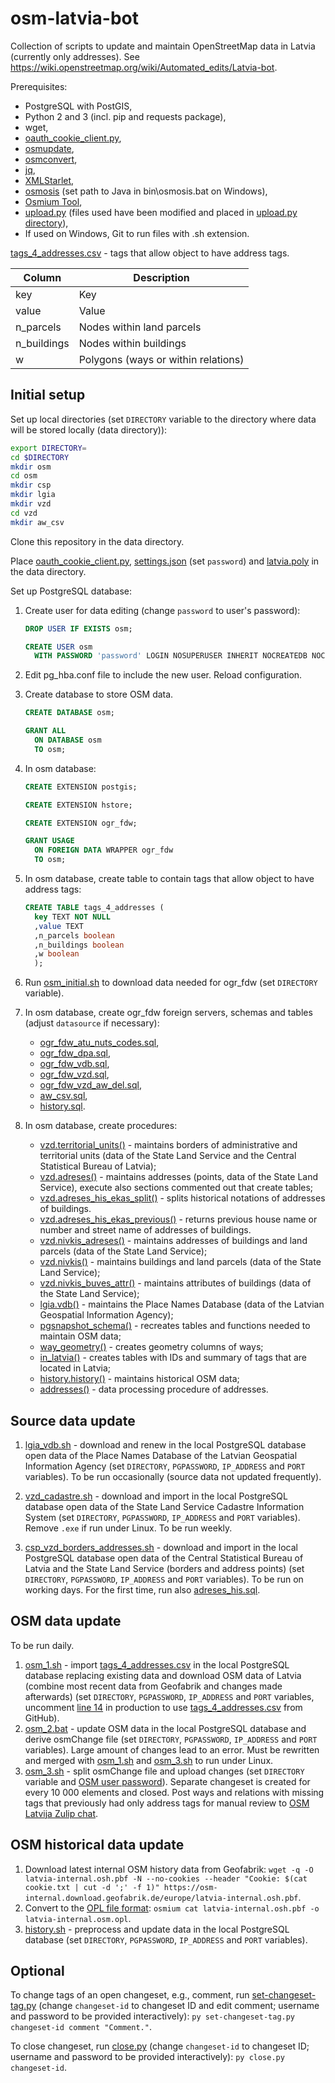 # osm-latvia-bot
Collection of scripts to update and maintain OpenStreetMap data in Latvia (currently only addresses). See https://wiki.openstreetmap.org/wiki/Automated_edits/Latvia-bot.

Prerequisites:
* PostgreSQL with PostGIS,
* Python 2 and 3 (incl. pip and requests package),
* wget,
* [oauth_cookie_client.py](https://github.com/geofabrik/sendfile_osm_oauth_protector/blob/master/oauth_cookie_client.py),
* [osmupdate](https://wiki.openstreetmap.org/wiki/Osmupdate),
* [osmconvert](https://wiki.openstreetmap.org/wiki/Osmconvert),
* [jq](https://stedolan.github.io/jq/),
* [XMLStarlet](http://xmlstar.sourceforge.net/),
* [osmosis](https://github.com/openstreetmap/osmosis) (set path to Java in bin\osmosis.bat on Windows),
* [Osmium Tool](https://osmcode.org/osmium-tool/),
* [upload.py](https://wiki.openstreetmap.org/wiki/Upload.py) (files used have been modified and placed in [upload.py directory](upload.py)),
* If used on Windows, Git to run files with .sh extension.

[tags_4_addresses.csv](tags_4_addresses.csv) - tags that allow object to have address tags.

| Column      | Description                         |
|-------------|-------------------------------------|
| key         | Key                                 |
| value       | Value                               |
| n_parcels   | Nodes within land parcels           |
| n_buildings | Nodes within buildings              |
| w           | Polygons (ways or within relations) |

## Initial setup

Set up local directories (set `DIRECTORY` variable to the directory where data will be stored locally (data directory)):

```sh
export DIRECTORY=
cd $DIRECTORY
mkdir osm
cd osm
mkdir csp
mkdir lgia
mkdir vzd
cd vzd
mkdir aw_csv
```

Clone this repository in the data directory.

Place [oauth_cookie_client.py](https://github.com/geofabrik/sendfile_osm_oauth_protector/blob/master/oauth_cookie_client.py), [settings.json](settings.json) (set `password`) and [latvia.poly](https://download.geofabrik.de/europe/latvia.poly) in the data directory.

Set up PostgreSQL database:

1. Create user for data editing (change `password` to user's password):

   ```sql
   DROP USER IF EXISTS osm;

   CREATE USER osm
     WITH PASSWORD 'password' LOGIN NOSUPERUSER INHERIT NOCREATEDB NOCREATEROLE NOREPLICATION;
   ```

2. Edit pg_hba.conf file to include the new user. Reload configuration.

3. Create database to store OSM data.

   ```sql
   CREATE DATABASE osm;

   GRANT ALL
     ON DATABASE osm
     TO osm;
   ```

4. In osm database:

   ```sql
   CREATE EXTENSION postgis;

   CREATE EXTENSION hstore;

   CREATE EXTENSION ogr_fdw;

   GRANT USAGE
     ON FOREIGN DATA WRAPPER ogr_fdw
     TO osm;
   ```

5. In osm database, create table to contain tags that allow object to have address tags:

   ```sql
   CREATE TABLE tags_4_addresses (
     key TEXT NOT NULL
     ,value TEXT
     ,n_parcels boolean
     ,n_buildings boolean
     ,w boolean
     );
   ```

6. Run [osm_initial.sh](osm_initial.sh) to download data needed for ogr_fdw (set `DIRECTORY` variable).

7. In osm database, create ogr_fdw foreign servers, schemas and tables (adjust `datasource` if necessary):

   * [ogr_fdw_atu_nuts_codes.sql](ogr_fdw_atu_nuts_codes.sql),
   * [ogr_fdw_dpa.sql](ogr_fdw_dpa.sql),
   * [ogr_fdw_vdb.sql](ogr_fdw_vdb.sql),
   * [ogr_fdw_vzd.sql](ogr_fdw_vzd.sql),
   * [ogr_fdw_vzd_aw_del.sql](ogr_fdw_vzd_aw_del.sql),
   * [aw_csv.sql](aw_csv.sql),
   * [history.sql](history.sql).

8. In osm database, create procedures:

   * [vzd.territorial_units()](territorial_units.sql) - maintains borders of administrative and territorial units (data of the State Land Service and the Central Statistical Bureau of Latvia);
   * [vzd.adreses()](adreses.sql) - maintains addresses (points, data of the State Land Service), execute also sections commented out that create tables;
   * [vzd.adreses_his_ekas_split()](adreses_his_ekas_split.sql) - splits historical notations of addresses of buildings.
   * [vzd.adreses_his_ekas_previous()](adreses_his_ekas_previous.sql) - returns previous house name or number and street name of addresses of buildings.
   * [vzd.nivkis_adreses()](nivkis_adreses.sql) - maintains addresses of buildings and land parcels (data of the State Land Service);
   * [vzd.nivkis()](nivkis.sql) - maintains buildings and land parcels (data of the State Land Service);
   * [vzd.nivkis_buves_attr()](nivkis_buves_attr.sql) - maintains attributes of buildings (data of the State Land Service);
   * [lgia.vdb()](vdb.sql) - maintains the Place Names Database (data of the Latvian Geospatial Information Agency);
   * [pgsnapshot_schema()](pgsnapshot_schema.sql) - recreates tables and functions needed to maintain OSM data;
   * [way_geometry()](way_geometry.sql) - creates geometry columns of ways;
   * [in_latvia()](in_latvia.sql) - creates tables with IDs and summary of tags that are located in Latvia;
   * [history.history()](history_proc.sql) - maintains historical OSM data;
   * [addresses()](addresses.sql) - data processing procedure of addresses.

## Source data update

1. [lgia_vdb.sh](lgia_vdb.sh) - download and renew in the local PostgreSQL database open data of the Place Names Database of the Latvian Geospatial Information Agency (set `DIRECTORY`, `PGPASSWORD`, `IP_ADDRESS` and `PORT` variables). To be run occasionally (source data not updated frequently).

2. [vzd_cadastre.sh](vzd_cadastre.sh) - download and import in the local PostgreSQL database open data of the State Land Service Cadastre Information System (set `DIRECTORY`, `PGPASSWORD`, `IP_ADDRESS` and `PORT` variables). Remove `.exe` if run under Linux. To be run weekly.

3. [csp_vzd_borders_addresses.sh](csp_vzd_borders_addresses.sh) - download and import in the local PostgreSQL database open data of the Central Statistical Bureau of Latvia and the State Land Service (borders and address points) (set `DIRECTORY`, `PGPASSWORD`, `IP_ADDRESS` and `PORT` variables). To be run on working days. For the first time, run also [adreses_his.sql](adreses_his.sql).

## OSM data update

To be run daily.

1. [osm_1.sh](osm_1.sh) - import [tags_4_addresses.csv](tags_4_addresses.csv) in the local PostgreSQL database replacing existing data and download OSM data of Latvia (combine most recent data from Geofabrik and changes made afterwards) (set `DIRECTORY`, `PGPASSWORD`, `IP_ADDRESS` and `PORT` variables, uncomment [line 14](https://github.com/Davis-Klavins/osm-latvia-bot/blob/main/osm_1.sh#L14) in production to use [tags_4_addresses.csv](tags_4_addresses.csv) from GitHub).
2. [osm_2.bat](osm_2.bat) - update OSM data in the local PostgreSQL database and derive osmChange file (set `DIRECTORY`, `PGPASSWORD`, `IP_ADDRESS` and `PORT` variables). Large amount of changes lead to an error. Must be rewritten and merged with [osm_1.sh](osm_1.sh) and [osm_3.sh](osm_3.sh) to run under Linux.
4. [osm_3.sh](osm_3.sh) - split osmChange file and upload changes (set `DIRECTORY` variable and [OSM user password](osm_3.sh#L8)). Separate changeset is created for every 10 000 elements and closed. Post ways and relations with missing tags that previously had only address tags for manual review to [OSM Latvija Zulip chat](https://osmlatvija.zulipchat.com/).

## OSM historical data update

1. Download latest internal OSM history data from Geofabrik: `wget -q -O latvia-internal.osh.pbf -N --no-cookies --header "Cookie: $(cat cookie.txt | cut -d ';' -f 1)" https://osm-internal.download.geofabrik.de/europe/latvia-internal.osh.pbf`.
2. Convert to the [OPL file format](https://osmcode.org/opl-file-format/): `osmium cat latvia-internal.osh.pbf -o latvia-internal.osm.opl`.
3. [history.sh](history.sh) - preprocess and update data in the local PostgreSQL database (set `DIRECTORY`, `PGPASSWORD`, `IP_ADDRESS` and `PORT` variables).

## Optional

To change tags of an open changeset, e.g., comment, run [set-changeset-tag.py](upload.py/optional/set-changeset-tag.py) (change `changeset-id` to changeset ID and edit comment; username and password to be provided interactively): `py set-changeset-tag.py changeset-id comment "Comment."`.

To close changeset, run [close.py](upload.py/optional/close.py) (change `changeset-id` to changeset ID; username and password to be provided interactively): `py close.py changeset-id`.
